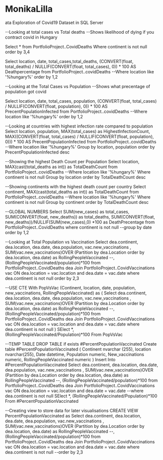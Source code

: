 # MonikaLilla
ata Exploration of Covid19 Dataset in SQL Server

--Looking at total cases vs Total deaths
--Shows likelihood of dying if you contract covid in Hungary

Select  *
from PortfolioProject..CovidDeaths
Where continent is not null
order by 3,4

Select location, date, total_cases,total_deaths, 
(CONVERT(float, total_deaths) / NULLIF(CONVERT(float, total_cases), 0)) * 100 AS Deathpercentage
from PortfolioProject..covidDeaths
--Where location like '%hungary%'
order by 1,2

--Looking at the Total Cases vs Population
--Shows what precentage of population got covid

Select location, date, total_cases, population, (CONVERT(float, total_cases) / NULLIF(CONVERT(float, population), 0)) * 100 AS PrecentPopulationInfected
from PortfolioProject..covidDeaths
--Where location like '%hungary%'
order by 1,2

--Looking at countries with highest infection rate compared to population
Select location, population, MAX(total_cases) as HighestInfectionCount, MAX((CONVERT(float, total_cases) / NULLIF(CONVERT(float, population), 0))) * 100 AS PrecentPopulationInfected
from PortfolioProject..covidDeaths
--Where location like '%hungary%'
Group by location, population
order by PrecentPopulationInfected desc


--Showing the highest Death Count per Population
Select location, MAX(cast(total_deaths as int)) as TotalDeathCount
from PortfolioProject..covidDeaths
--Where location like '%hungary%'
Where continent is not null
Group by location
order by TotalDeathCount desc


--Showing continents with the highest death count per country
Select continent, MAX(cast(total_deaths as int)) as TotalDeathCount
from PortfolioProject..covidDeaths
--Where location like '%hungary%'
Where continent is not null
Group by continent
order by TotalDeathCount desc

--GLOBAL NUMBERS
Select SUM(new_cases) as total_cases, SUM(CONVERT(float, new_deaths)) as total_deaths, SUM(CONVERT(float, new_deaths))/NULLIF(SUM(new_cases),0) *100 as DeathPrecentage
from PortfolioProject..CovidDeaths
where continent is not null
--group by date
order by 1,2


--Looking at Total Population vs Vaccination
Select dea.continent, dea.location, dea.date, dea.population, vac.new_vaccinations
, SUM(vac.new_vaccinations)OVER (Partition by dea.Location order by dea.location, dea.date) as RollingPeopleVaccinated 
--, (RollingPeopleVaccinated/population)*100
from PortfolioProject..CovidDeaths dea
Join  PortfolioProject..CovidVaccinations vac
	ON dea.location = vac.location
	and dea.date = vac.date
where dea.continent is not null
order by 2,3

--USE CTE
With PopVsVac (Continent, location, date, population, new_vaccinations, RollingPeopleVaccinated)
as
(
Select dea.continent, dea.location, dea.date, dea.population, vac.new_vaccinations
, SUM(vac.new_vaccinations)OVER (Partition by dea.Location order by dea.location, dea.date) as RollingPeopleVaccinated 
--, (RollingPeopleVaccinated/population)*100
from PortfolioProject..CovidDeaths dea
Join  PortfolioProject..CovidVaccinations vac
	ON dea.location = vac.location
	and dea.date = vac.date
where dea.continent is not null
)
SElect *, (RollingPeopleVaccinated/Population)*100
From PopVsVac

--TEMP TABLE
DROP TABLE if exists #PercentPopulationVaccinated
Create table #PercentPopulationVaccinated
(
Continent nvarchar (255),
location nvarchar(255),
Date datetime,
Population numeric,
New_vaccinations numeric,
RollingPeopleVaccinated numeric
)
Insert Into #PercentPopulationVaccinated
Select dea.continent, dea.location, dea.date, dea.population, vac.new_vaccinations
, SUM(vac.new_vaccinations)OVER (Partition by dea.Location order by dea.location, dea.date) as RollingPeopleVaccinated 
--, (RollingPeopleVaccinated/population)*100
from PortfolioProject..CovidDeaths dea
Join  PortfolioProject..CovidVaccinations vac
	ON dea.location = vac.location
	and dea.date = vac.date
--where dea.continent is not null
SElect *, (RollingPeopleVaccinated/Population)*100
From #PercentPopulationVaccinated

--Creating view to store data for later visualisations
CREATE VIEW PercentPopulationVaccinated as 
Select dea.continent, dea.location, dea.date, dea.population, vac.new_vaccinations
, SUM(vac.new_vaccinations)OVER (Partition by dea.Location order by dea.location, dea.date) as RollingPeopleVaccinated 
--, (RollingPeopleVaccinated/population)*100
from PortfolioProject..CovidDeaths dea
Join  PortfolioProject..CovidVaccinations vac
	ON dea.location = vac.location
	and dea.date = vac.date
where dea.continent is not null
--order by 2,3

